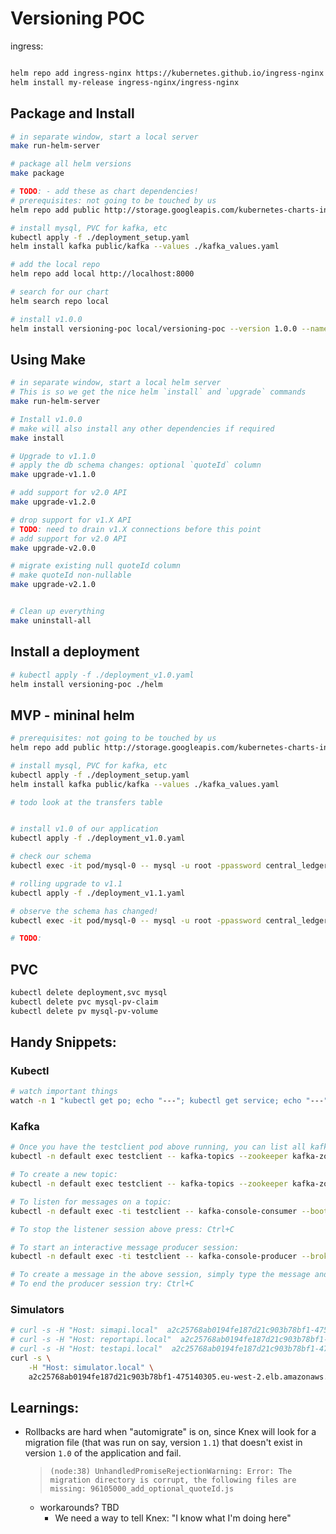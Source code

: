 # Versioning POC

ingress:
```bash

helm repo add ingress-nginx https://kubernetes.github.io/ingress-nginx
helm install my-release ingress-nginx/ingress-nginx
```

## Package and Install

```bash
# in separate window, start a local server
make run-helm-server

# package all helm versions
make package

# TODO: - add these as chart dependencies!
# prerequisites: not going to be touched by us
helm repo add public http://storage.googleapis.com/kubernetes-charts-incubator

# install mysql, PVC for kafka, etc
kubectl apply -f ./deployment_setup.yaml
helm install kafka public/kafka --values ./kafka_values.yaml

# add the local repo
helm repo add local http://localhost:8000

# search for our chart
helm search repo local

# install v1.0.0
helm install versioning-poc local/versioning-poc --version 1.0.0 --namespace 
```

## Using Make

```bash
# in separate window, start a local helm server
# This is so we get the nice helm `install` and `upgrade` commands
make run-helm-server

# Install v1.0.0
# make will also install any other dependencies if required
make install

# Upgrade to v1.1.0
# apply the db schema changes: optional `quoteId` column
make upgrade-v1.1.0

# add support for v2.0 API
make upgrade-v1.2.0

# drop support for v1.X API
# TODO: need to drain v1.X connections before this point
# add support for v2.0 API
make upgrade-v2.0.0

# migrate existing null quoteId column
# make quoteId non-nullable
make upgrade-v2.1.0


# Clean up everything
make uninstall-all
```

## Install a deployment

```bash
# kubectl apply -f ./deployment_v1.0.yaml
helm install versioning-poc ./helm
```

## MVP - mininal helm

```bash
# prerequisites: not going to be touched by us
helm repo add public http://storage.googleapis.com/kubernetes-charts-incubator

# install mysql, PVC for kafka, etc
kubectl apply -f ./deployment_setup.yaml
helm install kafka public/kafka --values ./kafka_values.yaml

# todo look at the transfers table


# install v1.0 of our application
kubectl apply -f ./deployment_v1.0.yaml

# check our schema
kubectl exec -it pod/mysql-0 -- mysql -u root -ppassword central_ledger -e "describe settlementModel"

# rolling upgrade to v1.1
kubectl apply -f ./deployment_v1.1.yaml

# observe the schema has changed!
kubectl exec -it pod/mysql-0 -- mysql -u root -ppassword central_ledger -e "describe settlementModel"

# TODO: 

```

## PVC

```bash
kubectl delete deployment,svc mysql
kubectl delete pvc mysql-pv-claim
kubectl delete pv mysql-pv-volume

```


## Handy Snippets:

### Kubectl

```bash
# watch important things
watch -n 1 "kubectl get po; echo "---"; kubectl get service; echo "---"; kubectl get deployments"
```

### Kafka

```bash
# Once you have the testclient pod above running, you can list all kafka topics with:
kubectl -n default exec testclient -- kafka-topics --zookeeper kafka-zookeeper:2181 --list

# To create a new topic:
kubectl -n default exec testclient -- kafka-topics --zookeeper kafka-zookeeper:2181 --topic test1 --create --partitions 1 --replication-factor 1

# To listen for messages on a topic:
kubectl -n default exec -ti testclient -- kafka-console-consumer --bootstrap-server kafka:9092 --topic test1 --from-beginning

# To stop the listener session above press: Ctrl+C

# To start an interactive message producer session:
kubectl -n default exec -ti testclient -- kafka-console-producer --broker-list kafka-headless:9092 --topic test1

# To create a message in the above session, simply type the message and press "enter"
# To end the producer session try: Ctrl+C
```

### Simulators

```bash
# curl -s -H "Host: simapi.local"  a2c25768ab0194fe187d21c903b78bf1-475140305.eu-west-2.elb.amazonaws.com/health
# curl -s -H "Host: reportapi.local"  a2c25768ab0194fe187d21c903b78bf1-475140305.eu-west-2.elb.amazonaws.com/health
# curl -s -H "Host: testapi.local"  a2c25768ab0194fe187d21c903b78bf1-475140305.eu-west-2.elb.amazonaws.com/health
curl -s \
    -H "Host: simulator.local" \
    a2c25768ab0194fe187d21c903b78bf1-475140305.eu-west-2.elb.amazonaws.com/sim/dfspa/outbound
```




## Learnings:


- Rollbacks are hard when "automigrate" is on, since Knex will look for a migration file (that was run on say, version `1.1`) that doesn't exist in version `1.0` of the application and fail.
    >`(node:38) UnhandledPromiseRejectionWarning: Error: The migration directory is corrupt, the following files are missing: 96105000_add_optional_quoteId.js`

    - workarounds? TBD 
        - We need a way to tell Knex: "I know what I'm doing here"




